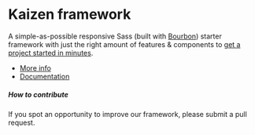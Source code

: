 # Kaizen framework

A simple-as-possible responsive Sass (built with [Bourbon](http://bourbon.io/)) starter framework with just the right amount of features & components to [get a project started in minutes](#install).

- [More info](http://wixel.github.io/Kaizen/)
- [Documentation](http://wixel.github.io/Kaizen/docs.html)

##### How to contribute

If you spot an opportunity to improve our framework, please submit a pull request.
